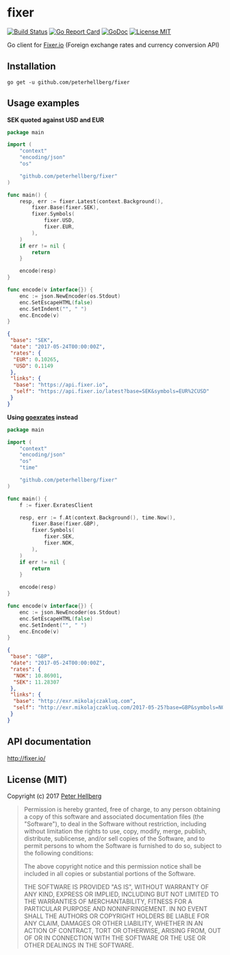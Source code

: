 # fixer

[![Build Status](https://travis-ci.org/peterhellberg/fixer.svg?branch=master)](https://travis-ci.org/peterhellberg/fixer)
[![Go Report Card](https://goreportcard.com/badge/github.com/peterhellberg/fixer)](https://goreportcard.com/report/github.com/peterhellberg/fixer)
[![GoDoc](https://img.shields.io/badge/godoc-reference-blue.svg?style=flat)](https://godoc.org/github.com/peterhellberg/fixer)
[![License MIT](https://img.shields.io/badge/license-MIT-lightgrey.svg?style=flat)](https://github.com/peterhellberg/fixer#license-mit)

Go client for [Fixer.io](http://fixer.io/) (Foreign exchange rates and currency conversion API)

## Installation

    go get -u github.com/peterhellberg/fixer

## Usage examples

**SEK quoted against USD and EUR**

```go
package main

import (
	"context"
	"encoding/json"
	"os"

	"github.com/peterhellberg/fixer"
)

func main() {
	resp, err := fixer.Latest(context.Background(),
		fixer.Base(fixer.SEK),
		fixer.Symbols(
			fixer.USD,
			fixer.EUR,
		),
	)
	if err != nil {
		return
	}

	encode(resp)
}

func encode(v interface{}) {
	enc := json.NewEncoder(os.Stdout)
	enc.SetEscapeHTML(false)
	enc.SetIndent("", " ")
	enc.Encode(v)
}
```

```json
{
 "base": "SEK",
 "date": "2017-05-24T00:00:00Z",
 "rates": {
  "EUR": 0.10265,
  "USD": 0.1149
 },
 "links": {
  "base": "https://api.fixer.io",
  "self": "https://api.fixer.io/latest?base=SEK&symbols=EUR%2CUSD"
 }
}
```

**Using [goexrates](http://goexrates.mikolajczakluq.com/) instead**

```go
package main

import (
	"context"
	"encoding/json"
	"os"
	"time"

	"github.com/peterhellberg/fixer"
)

func main() {
	f := fixer.ExratesClient

	resp, err := f.At(context.Background(), time.Now(),
		fixer.Base(fixer.GBP),
		fixer.Symbols(
			fixer.SEK,
			fixer.NOK,
		),
	)
	if err != nil {
		return
	}

	encode(resp)
}

func encode(v interface{}) {
	enc := json.NewEncoder(os.Stdout)
	enc.SetEscapeHTML(false)
	enc.SetIndent("", " ")
	enc.Encode(v)
}
```

```json
{
 "base": "GBP",
 "date": "2017-05-24T00:00:00Z",
 "rates": {
  "NOK": 10.86901,
  "SEK": 11.28307
 },
 "links": {
  "base": "http://exr.mikolajczakluq.com",
  "self": "http://exr.mikolajczakluq.com/2017-05-25?base=GBP&symbols=NOK%2CSEK"
 }
}
```

## API documentation

<http://fixer.io/>

## License (MIT)

Copyright (c) 2017 [Peter Hellberg](https://c7.se/)

> Permission is hereby granted, free of charge, to any person obtaining
> a copy of this software and associated documentation files (the "Software"),
> to deal in the Software without restriction, including without limitation
> the rights to use, copy, modify, merge, publish, distribute, sublicense,
> and/or sell copies of the Software, and to permit persons to whom the
> Software is furnished to do so, subject to the following conditions:
>
> The above copyright notice and this permission notice shall be included
> in all copies or substantial portions of the Software.
>
> THE SOFTWARE IS PROVIDED "AS IS", WITHOUT WARRANTY OF ANY KIND,
> EXPRESS OR IMPLIED, INCLUDING BUT NOT LIMITED TO THE WARRANTIES
> OF MERCHANTABILITY, FITNESS FOR A PARTICULAR PURPOSE AND NONINFRINGEMENT.
> IN NO EVENT SHALL THE AUTHORS OR COPYRIGHT HOLDERS BE LIABLE FOR ANY CLAIM,
> DAMAGES OR OTHER LIABILITY, WHETHER IN AN ACTION OF CONTRACT,
> TORT OR OTHERWISE, ARISING FROM, OUT OF OR IN CONNECTION WITH THE SOFTWARE
> OR THE USE OR OTHER DEALINGS IN THE SOFTWARE.
